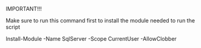 IMPORTANT!!!

Make sure to run this command first to install the module needed to run the script

Install-Module -Name SqlServer -Scope CurrentUser -AllowClobber
